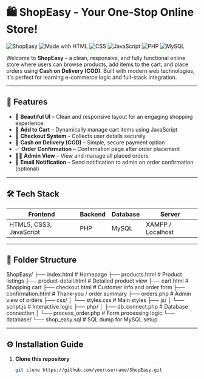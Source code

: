 # 🛍️ ShopEasy - Your One-Stop Online Store!

![ShopEasy](https://img.shields.io/badge/Status-Complete-brightgreen)
![Made with HTML](https://img.shields.io/badge/HTML-5-orange)
![CSS](https://img.shields.io/badge/CSS-3-blue)
![JavaScript](https://img.shields.io/badge/JavaScript-Vanilla-yellow)
![PHP](https://img.shields.io/badge/PHP-Backend-purple)
![MySQL](https://img.shields.io/badge/Database-MySQL-blue)

Welcome to **ShopEasy** – a clean, responsive, and fully functional online store where users can browse products, add items to the cart, and place orders using **Cash on Delivery (COD)**. Built with modern web technologies, it's perfect for learning e-commerce logic and full-stack integration.

---

## 🚀 Features

- 🎨 **Beautiful UI** – Clean and responsive layout for an engaging shopping experience
- 🛒 **Add to Cart** – Dynamically manage cart items using JavaScript
- 🧾 **Checkout System** – Collects user details securely
- 💸 **Cash on Delivery (COD)** – Simple, secure payment option
- ✅ **Order Confirmation** – Confirmation page after order placement
- 🧑‍💼 **Admin View** – View and manage all placed orders
- 📧 **Email Notification** – Send notification to admin on order confirmation (optional)

---

## 🛠️ Tech Stack

| Frontend | Backend | Database | Server |
|----------|---------|----------|--------|
| HTML5, CSS3, JavaScript | PHP | MySQL | XAMPP / Localhost |

---

## 📁 Folder Structure

ShopEasy/
├── index.html # Homepage
├── products.html # Product listings
├── product-detail.html # Detailed product view
├── cart.html # Shopping cart
├── checkout.html # Customer info and order form
├── confirmation.html # Thank-you / order summary
├── orders.php # Admin view of orders
├── css/
│ └── styles.css # Main styles
├── js/
│ └── script.js # Interactive logic
├── php/
│ ├── db_connect.php # Database connection
│ └── process_order.php # Form processing logic
└── database/
└── shop_easy.sql # SQL dump for MySQL setup


---

## ⚙️ Installation Guide

1. **Clone this repository**
   ```bash
   git clone https://github.com/yourusername/ShopEasy.git
